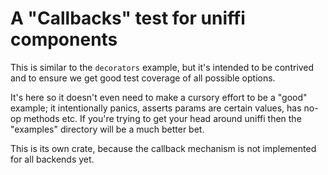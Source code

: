 # A "Callbacks" test for uniffi components

This is similar to the `decorators` example, but it's intended to be contrived and to
ensure we get good test coverage of all possible options.

It's here so it doesn't even need to make a cursory effort to be a "good"
example; it intentionally panics, asserts params are certain values, has
no-op methods etc. If you're trying to get your head around uniffi then the
"examples" directory will be a much better bet.

This is its own crate, because the callback mechanism is not implemented for all backends yet.
